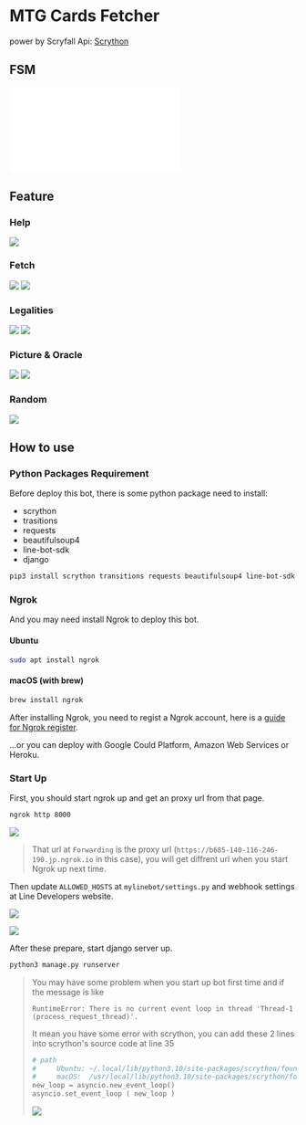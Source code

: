 # MTG Cards Fetcher

power by Scryfall Api: [Scrython](https://github.com/NandaScott/Scrython)

## FSM

![](picture/fsm.py)

## Feature

### Help

![](picture/help.jpg)

### Fetch

![](picture/fetch_lightning_bolt.jpg)
![](picture/fetch_tymna.jpg)

### Legalities

![](picture/legalities.jpg)
![](picture/legalities_spell_pierce.jpg)

### Picture & Oracle

![](picture/picture_oracle.jpg)
![](picture/fetch_malcolm_oracle.jpg)

### Random

![](picture/random.jpg)

## How to use

### Python Packages Requirement

Before deploy this bot, there is some python package need to install:
 - scrython
 - trasitions
 - requests
 - beautifulsoup4
 - line-bot-sdk
 - django

```sh
pip3 install scrython transitions requests beautifulsoup4 line-bot-sdk django
```

### Ngrok

And you may need install Ngrok to deploy this bot. 

#### Ubuntu

```sh
sudo apt install ngrok
```

#### macOS (with brew)

```sh
brew install ngrok
```

After installing Ngrok, you need to regist a Ngrok account, here is a [guide for Ngrok register](https://ngrok.com/docs/getting-started).

...or you can deploy with Google Could Platform, Amazon Web Services or Heroku.


### Start Up

First, you should start ngrok up and get an proxy url from that page.

```sh
ngrok http 8000
```

![](picture/ngrok.png)

> That url at `Forwarding` is the proxy url (`https://b685-140-116-246-190.jp.ngrok.io` in this case), you will get diffrent url when you start Ngrok up next time.

Then update `ALLOWED_HOSTS` at `mylinebot/settings.py` and webhook settings at Line Developers website.

![](picture/urls.png)

![](picture/line_dev.png)

After these prepare, start django server up.
```sh
python3 manage.py runserver
```

> You may have some problem when you start up bot first time and if the message is like
> ```
> RuntimeError: There is no current event loop in thread 'Thread-1 (process_request_thread)'.
> ```
> It mean you have some error with scrython, you can add these 2 lines into scrython's source code at line 35
> ```py
> # path
> #		Ubuntu: ~/.local/lib/python3.10/site-packages/scrython/foundation.py
> #		macOS:	/usr/local/lib/python3.10/site-packages/scrython/foundation.py
> new_loop = asyncio.new_event_loop()
> asyncio.set_event_loop ( new_loop )
> ```
> ![](picture/scrython.png)
